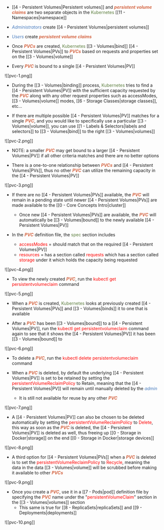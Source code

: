 - [[4 - Persistent Volumes|Persistent volumes]] and <b><i><span style="color:#d46644">persistent volume claims</span></i></b> are two separate objects in the <span style="color:#5c7e3e">Kubernetes</span> [[11 - Namespaces|namespace]]

- <i><span style="color:#477bbe">Administrators</span></i> create [[4 - Persistent Volumes|persistent volumes]] 

- <i><span style="color:#477bbe">Users</span></i> create <b><i><span style="color:#d46644">persistent volume claims</span></i></b>

- Once <b><i><span style="color:#d46644">PVCs</span></i></b> are created, <span style="color:#5c7e3e">Kubernetes</span> [[3 - Volumes|bind]] [[4 - Persistent Volumes|PVs]] to <b><i><span style="color:#d46644">PVCs</span></i></b> based on requests and properties set on the [[3 - Volumes|volume]]

- Every <b><i><span style="color:#d46644">PVC</span></i></b> is bound to a single [[4 - Persistent Volumes|PV]]

![[pvc-1.png]]

- During the [[3 - Volumes|binding]] process, <span style="color:#5c7e3e">Kubernetes</span> tries to find a [[4 - Persistent Volumes|PV]] with the sufficient capacity requested by the <b><i><span style="color:#d46644">PVC</span></i></b> along with any other request properties such as accessModes, [[3 - Volumes|volume]] modes, [[6 - Storage Classes|storage classes]], etc…

- If there are multiple possible [[4 - Persistent Volumes|PV]] matches for a single <b><i><span style="color:#d46644">PVC</span></i></b>, and you would like to specifically use a particular [[3 - Volumes|volume]], you can use [[1 - Labels & Selectors|labels and selectors]] to [[3 - Volumes|bind]] to the right [[3 - Volumes|volumes]]

![[pvc-2.png]]

- NOTE: a smaller <b><i><span style="color:#d46644">PVC</span></i></b> may get bound to a larger [[4 - Persistent Volumes|PV]] if all other criteria matches and there are no better options

- There is a one-to-one relationship between <b><i><span style="color:#d46644">PVCs</span></i></b> and [[4 - Persistent Volumes|PVs]], thus no other <b><i><span style="color:#d46644">PVC</span></i></b> can utilize the remaining capacity in the [[4 - Persistent Volumes|PV]]

![[pvc-3.png]]

- If there are no [[4 - Persistent Volumes|PVs]] available, the <b><i><span style="color:#d46644">PVC</span></i></b> will remain in a pending state until newer [[4 - Persistent Volumes|PVs]] are made available to the [[0 - Core Concepts Intro|cluster]]
	- Once new [[4 - Persistent Volumes|PVs]] are available, the <b><i><span style="color:#d46644">PVC</span></i></b> will automatically be [[3 - Volumes|bound]] to the newly available [[4 - Persistent Volumes|PV]]

- In the <b><i><span style="color:#d46644">PVC</span></i></b> definition file, the <span style="color:#5c7e3e">spec</span> section includes
	- <span style="color:red">accessModes</span> = should match that on the required [[4 - Persistent Volumes|PV]]
	- <span style="color:red">resources</span> = has a section called <span style="color:red">requests</span> which has a section called <span style="color:red">storage</span> under it which holds the capacity being requested

![[pvc-4.png]]

- To view the newly created <b><i><span style="color:#d46644">PVC</span></i></b>, run the <span style="color:red">kubectl get persistentvolumeclaim</span> command

![[pvc-5.png]]

- When a <b><i><span style="color:#d46644">PVC</span></i></b> is created, <span style="color:#5c7e3e">Kubernetes</span> looks at previously created [[4 - Persistent Volumes|PVs]] and [[3 - Volumes|binds]] it to one that is available

- After a <b><i><span style="color:#d46644">PVC</span></i></b> has been [[3 - Volumes|bound]] to a [[4 - Persistent Volumes|PV]], run the <span style="color:red">kubectl get persistentvolumeclaim</span> command again to see that it shows the [[4 - Persistent Volumes|PV]] it has been [[3 - Volumes|bound]] to

![[pvc-6.png]]

- To delete a <b><i><span style="color:#d46644">PVC</span></i></b>, run the <span style="color:red">kubectl delete persistentvolumeclaim</span> command

- When a <b><i><span style="color:#d46644">PVC</span></i></b> is deleted, by default the underlying [[4 - Persistent Volumes|PV]] is set to be retained by setting the <span style="color:red">persistentVolumeReclaimPolicy</span> to Retain, meaning that the [[4 - Persistent Volumes|PV]] will remain until manually deleted by the <i><span style="color:#477bbe">admin</span></i>
	- It is still not available for reuse by any other <b><i><span style="color:#d46644">PVC</span></i></b>

![[pvc-7.png]]

- A [[4 - Persistent Volumes|PV]] can also be chosen to be deleted automatically by setting the <span style="color:red">persistentVolumeReclaimPolicy</span> to <span style="color:red">Delete</span>, this way as soon as the <b><i><span style="color:#d46644">PVC</span></i></b> is deleted, the [[4 - Persistent Volumes|PV]] is deleted as well, thus freeing up [[0 - Storage in Docker|storage]] on the end [[0 - Storage in Docker|storage devices]]

![[pvc-8.png]]

- A third option for [[4 - Persistent Volumes|PVs]] when a <b><i><span style="color:#d46644">PVC</span></i></b> is deleted is to set the <span style="color:red">persistentVolumeReclaimPolicy</span> to <span style="color:red">Recycle</span>, meaning the data in the data [[3 - Volumes|volume]] will be scrubbed before making it available to other <b><i><span style="color:#d46644">PVCs</span></i></b>

![[pvc-9.png]]

- Once you create a <b><i><span style="color:#d46644">PVC</span></i></b>, use it in a [[7 - Pods|pod]] definition file by specifying the <b><i><span style="color:#d46644">PVC</span></i></b> name under the "<span style="color:red">persistentVolumeClaim</span>" section in the [[3 - Volumes|volumes]] section
	- This same is true for [[8 - ReplicaSets|replicaSets]] and [[9 - Deployments|deployments]]

![[pvc-10.png]]